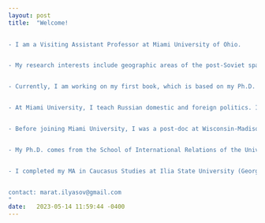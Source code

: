 ```yaml
---
layout: post
title:  "Welcome! 
 

- I am a Visiting Assistant Professor at Miami University of Ohio.


- My research interests include geographic areas of the post-Soviet space. I analyze questions related to conflict and post-conflict development, political demography, autocratic legitimation, religious governance and radicalization, migrants' identity, and memory politics.


- Currently, I am working on my first book, which is based on my Ph.D. dissertation and inspired by my firsthand experience of the first Russo-Chechen war. In this book I analyze procreative motivation of Chechens during the times of war. 


- At Miami University, I teach Russian domestic and foreign politics. I base my teaching on the most recent political, economic, and social analysis.


- Before joining Miami University, I was a post-doc at Wisconsin-Madison University, where I worked with Professor Yoshiko Herrera on the questions of memory politics in Chechnya and war strategies of post-Soviet Russia. 


- My Ph.D. comes from the School of International Relations of the University of St Andrews, where I worked with Professor Rick Fawn and Dr. Jeffrey Murer.


- I completed my MA in Caucasus Studies at Ilia State University (Georgia) and MA in Diplomacy and International Relations at Vilnius University (Lithuania).


contact: marat.ilyasov@gmail.com
"
date:   2023-05-14 11:59:44 -0400
---
```



